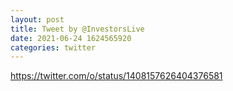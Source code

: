 ```yaml
--- 
layout: post 
title: Tweet by @InvestorsLive 
date: 2021-06-24 1624565920 
categories: twitter 
--- 
```

https://twitter.com/o/status/1408157626404376581